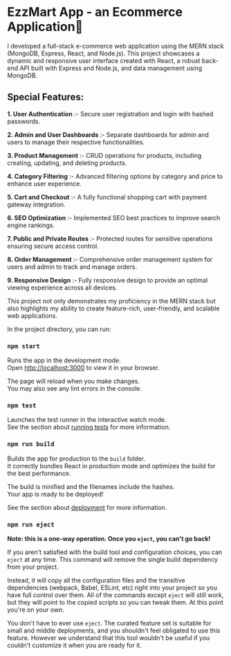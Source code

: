 # EzzMart App - an Ecommerce Application🛒

I developed a full-stack e-commerce web application using the MERN stack (MongoDB, Express, React, and Node.js). This project showcases a dynamic and responsive user interface created with React, a robust back-end API built with Express and Node.js, and data management using MongoDB.

## Special Features:
**1. User Authentication** :- Secure user registration and login with hashed passwords.

**2. Admin and User Dashboards** :- Separate dashboards for admin and users to manage their respective functionalities.

**3. Product Management** :- CRUD operations for products, including creating, updating, and deleting products.

**4. Category Filtering** :- Advanced filtering options by category and price to enhance user experience.

**5. Cart and Checkout** :- A fully functional shopping cart with payment gateway integration.

**6. SEO Optimization** :- Implemented SEO best practices to improve search engine rankings.

**7. Public and Private Routes** :- Protected routes for sensitive operations ensuring secure access control.

**8. Order Management** :- Comprehensive order management system for users and admin to track and manage orders.

**9. Responsive Design** :- Fully responsive design to provide an optimal viewing experience across all devices.

This project not only demonstrates my proficiency in the MERN stack but also highlights my ability to create feature-rich, user-friendly, and scalable web applications.

In the project directory, you can run:

### `npm start`

Runs the app in the development mode.\
Open [http://localhost:3000](http://localhost:3000) to view it in your browser.

The page will reload when you make changes.\
You may also see any lint errors in the console.

### `npm test`

Launches the test runner in the interactive watch mode.\
See the section about [running tests](https://facebook.github.io/create-react-app/docs/running-tests) for more information.

### `npm run build`

Builds the app for production to the `build` folder.\
It correctly bundles React in production mode and optimizes the build for the best performance.

The build is minified and the filenames include the hashes.\
Your app is ready to be deployed!

See the section about [deployment](https://facebook.github.io/create-react-app/docs/deployment) for more information.

### `npm run eject`

**Note: this is a one-way operation. Once you `eject`, you can't go back!**

If you aren't satisfied with the build tool and configuration choices, you can `eject` at any time. This command will remove the single build dependency from your project.

Instead, it will copy all the configuration files and the transitive dependencies (webpack, Babel, ESLint, etc) right into your project so you have full control over them. All of the commands except `eject` will still work, but they will point to the copied scripts so you can tweak them. At this point you're on your own.

You don't have to ever use `eject`. The curated feature set is suitable for small and middle deployments, and you shouldn't feel obligated to use this feature. However we understand that this tool wouldn't be useful if you couldn't customize it when you are ready for it.




